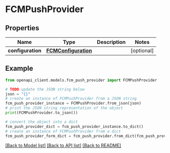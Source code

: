 # FCMPushProvider


## Properties

Name | Type | Description | Notes
------------ | ------------- | ------------- | -------------
**configuration** | [**FCMConfiguration**](FCMConfiguration.md) |  | [optional] 

## Example

```python
from openapi_client.models.fcm_push_provider import FCMPushProvider

# TODO update the JSON string below
json = "{}"
# create an instance of FCMPushProvider from a JSON string
fcm_push_provider_instance = FCMPushProvider.from_json(json)
# print the JSON string representation of the object
print(FCMPushProvider.to_json())

# convert the object into a dict
fcm_push_provider_dict = fcm_push_provider_instance.to_dict()
# create an instance of FCMPushProvider from a dict
fcm_push_provider_form_dict = fcm_push_provider.from_dict(fcm_push_provider_dict)
```
[[Back to Model list]](../README.md#documentation-for-models) [[Back to API list]](../README.md#documentation-for-api-endpoints) [[Back to README]](../README.md)


